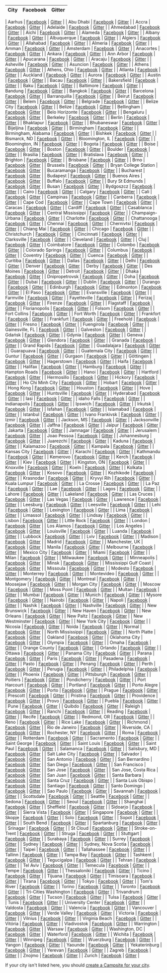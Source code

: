 | City | Facebook | Gitter |
| --- | --- | --- | 

| Aarhus | [Facebook](https://www.facebook.com/groups/FreeCodeCampAarhus) | [Gitter](//gitter.im/freecodecamp/Aarhus) |
| Abu Dhabi | [Facebook](https://www.facebook.com/groups/free.code.camp.abu.dhabi/) | [Gitter](//gitter.im/freecodecamp/AbuDhabi) |
| Accra | [Facebook](//www.facebook.com/groups/free.code.camp.accra/) | [Gitter](//gitter.im/freecodecamp/Accra) |
| Adelaide | [Facebook](//www.facebook.com/groups/free.code.camp.adelaide/) | [Gitter](//gitter.im/freecodecamp/Adelaide) |
| Ahmedabad | [Facebook](//www.facebook.com/groups/free.code.camp.ahmedabad/) | [Gitter](//gitter.im/freecodecamp/Ahmedabad) |
| Aichi | [Facebook](//www.facebook.com/groups/free.code.camp.aichi/) | [Gitter](//gitter.im/freecodecamp/Aichi) |
| Alameda | [Facebook](//www.facebook.com/groups/free.code.camp.berkeley/) | [Gitter](//gitter.im/freecodecamp/EastBay) |
| Albany | [Facebook](//www.facebook.com/groups/free.code.camp.albany.ny/) | [Gitter](//gitter.im/freecodecamp/Albany) |
| Albuquerque | [Facebook](https://www.facebook.com/groups/free.code.camp.albuquerque/) | [Gitter](//gitter.im/freecodecamp/Albuquerque) |
| Algiers | [Facebook](https://www.facebook.com/groups/free.code.camp.Algiers/) | [Gitter](//gitter.im/freecodecamp/Algiers) |
| Allahabad | [Facebook](https://www.facebook.com/groups/free.code.camp.allahabad/) | [Gitter](//gitter.im/freecodecamp/Allahabad) |
| Almeria | [Facebook](https://www.facebook.com/groups/free.code.camp.almeria/) | [Gitter](//gitter.im/freecodecamp/Almeria) |
| Amman | [Facebook](//www.facebook.com/groups/free.code.camp.amman/) | [Gitter](//gitter.im/freecodecamp/Amman) |
| Amsterdam | [Facebook](//www.facebook.com/groups/free.code.camp.amsterdam/) | [Gitter](//gitter.im/freecodecamp/Amsterdam) |
| Anacortes | [Facebook](https://www.facebook.com/groups/free.code.camp.anacortes/) | [Gitter](//gitter.im/freecodecamp/Anacortes) |
| Ankara | [Facebook](//www.facebook.com/groups/free.code.camp.ankara/) | [Gitter](//gitter.im/freecodecamp/Ankara) |
| Ann Arbor | [Facebook](//www.facebook.com/groups/free.code.camp.ann.arbor/) | [Gitter](//gitter.im/freecodecamp/AnnArbor) |
| Apucarana | [Facebook](//www.facebook.com/groups/free.code.camp.your.apucarana.parana/) | [Gitter](//gitter.im/freecodecamp/Apucarana) |
| Aracaju | [Facebook](//www.facebook.com/groups/free.code.camp.aracaju/) | [Gitter](//gitter.im/freecodecamp/Aracaju) |
| Asheville | [Facebook](//www.facebook.com/groups/free.code.camp.asheville/) | [Gitter](//gitter.im/freecodecamp/Asheville) |
| Asuncion | [Facebook](//www.facebook.com/groups/free.code.camp.asuncion/) | [Gitter](//gitter.im/freecodecamp/Asuncion) |
| Athens | [Facebook](https://www.facebook.com/groups/free.code.camp.athens.greece/) | [Gitter](//gitter.im/freecodecamp/Athens) |
| Athens, Ohio | [Facebook](https://www.facebook.com/groups/free.code.camp.athens.ohio/) | [Gitter](//gitter.im/freecodecamp/AthensOH) |
| Atlanta | [Facebook](//www.facebook.com/groups/free.code.camp.atlanta/) | [Gitter](//gitter.im/freecodecamp/Atlanta) |
| Auckland | [Facebook](//www.facebook.com/groups/awesome.code.camp/) | [Gitter](//gitter.im/freecodecamp/Auckland) |
| Aurora | [Facebook](https://www.facebook.com/groups/free.code.camp.aurora/) | [Gitter](//gitter.im/freecodecamp/Aurora) |
| Austin | [Facebook](//www.facebook.com/groups/free.code.camp.austin/) | [Gitter](//gitter.im/freecodecamp/Austin) |
| Bacau | [Facebook](https://www.facebook.com/groups/free.code.camp.bacau/) | [Gitter](//gitter.im/freecodecamp/Bacau) |
| Bakersfield | [Facebook](https://www.facebook.com/groups/free.code.camp.bakersfield.california/) | [Gitter](//gitter.im/freecodecamp/Bakersfield) |
| Baku | [Facebook](https://www.facebook.com/groups/free.code.camp.baku/) | [Gitter](//gitter.im/freecodecamp/Baku) |
| Baltimore | [Facebook](//www.facebook.com/groups/free.code.camp.baltimore/) | [Gitter](//gitter.im/freecodecamp/Baltimore) |
| Bandung | [Facebook](//www.facebook.com/groups/free.code.camp.bandung/) | [Gitter](//gitter.im/freecodecamp/Bandung) |
| Bangkok | [Facebook](//www.facebook.com/groups/free.code.camp.bangkok/) | [Gitter](//gitter.im/freecodecamp/Bangkok) |
| Barcelona | [Facebook](https://www.facebook.com/groups/free.code.camp.barcelona/) | [Gitter](//gitter.im/freecodecamp/Barcelona) |
| Barranquilla | [Facebook](https://www.facebook.com/groups/free.code.camp.barranquilla.co/) | [Gitter](//gitter.im/freecodecamp/Barranquilla) |
| Beirut | [Facebook](https://www.facebook.com/groups/free.code.camp.beirut/) | [Gitter](//gitter.im/freecodecamp/Beirut) |
| Belem | [Facebook](//www.facebook.com/groups/free.code.camp.belem/) | [Gitter](//gitter.im/freecodecamp/Belem) |
| Belgrade | [Facebook](//www.facebook.com/groups/free.code.camp.belgrade/) | [Gitter](//gitter.im/freecodecamp/Belgrade) |
| Belize City | [Facebook](https://www.facebook.com/groups/free.code.camp.belize.city/) | [Gitter](//gitter.im/freecodecamp/BelizeCity) |
| Belize | [Facebook](//www.facebook.com/groups/free.code.camp.belize/) | [Gitter](//gitter.im/freecodecamp/Belize) |
| Bellingham | [Facebook](//www.facebook.com/groups/free.code.camp.bellingham/) | [Gitter](//gitter.im/freecodecamp/Bellingham) |
| Belo Horizonte | [Facebook](//www.facebook.com/groups/free.code.camp.belo.horizonte/) | [Gitter](//gitter.im/freecodecamp/BeloHorizonte) |
| Bengaluru | [Facebook](//www.facebook.com/groups/free.code.camp.bengaluru/) | [Gitter](//gitter.im/freecodecamp/Bengaluru) |
| Berkeley | [Facebook](//www.facebook.com/groups/free.code.camp.berkeley/) | [Gitter](//gitter.im/freecodecamp/EastBay) |
| Berlin | [Facebook](//www.facebook.com/groups/free.code.camp.berlin/) | [Gitter](//gitter.im/freecodecamp/Berlin) |
| Bhaktapur | [Facebook](//www.facebook.com/groups/free.code.camp.bhaktapur/) | [Gitter](//gitter.im/freecodecamp/Bhaktapur) |
| Bhubaneswar | [Facebook](//www.facebook.com/groups/free.code.camp.bhubaneswar/) | [Gitter](//gitter.im/freecodecamp/Bhubaneswar) |
| Bijeljina | [Facebook](//www.facebook.com/groups/free.code.camp.bijeljina/) | [Gitter](//gitter.im/freecodecamp/Bijeljina) |
| Birmingham | [Facebook](//www.facebook.com/groups/free.code.camp.birmingham.uk/) | [Gitter](//gitter.im/freecodecamp/Birmingham) |
| Birmingham, Alabama | [Facebook](//www.facebook.com/groups/free.code.camp.oxford.al/) | [Gitter](//gitter.im/freecodecamp/BirminghamAlabama) |
| Bishkek | [Facebook](//www.facebook.com/groups/free.code.camp.bishkek/) | [Gitter](//gitter.im/freecodecamp/Bishkek) |
| Bismarck, ND | [Facebook](//www.facebook.com/groups/free.code.camp.bismarck.north.dakota/) | [Gitter](//gitter.im/freecodecamp/Bismarck) |
| Bloomington, IL | [Facebook](//www.facebook.com/groups/free.code.camp.bloomington.normal/) | [Gitter](//gitter.im/freecodecamp/BloomingtonNormal) |
| Bloomington, IN | [Facebook](//www.facebook.com/groups/free.code.camp.bloomington.in/) | [Gitter](//gitter.im/freecodecamp/BloomingtonIN) |
| Bogota | [Facebook](//www.facebook.com/groups/free.code.camp.bogota/) | [Gitter](//gitter.im/freecodecamp/Bogota) |
| Boise | [Facebook](//www.facebook.com/groups/free.code.camp.boise) | [Gitter](//gitter.im/freecodecamp/Boise) |
| Boston | [Facebook](//www.facebook.com/groups/free.code.camp.boston/) | [Gitter](//gitter.im/freecodecamp/Boston) |
| Boulder | [Facebook](//www.facebook.com/groups/free.code.camp.boulder/) | [Gitter](//gitter.im/freecodecamp/Boulder) |
| Brasilia | [Facebook](//www.facebook.com/groups/free.code.camp.brasilia/) | [Gitter](//gitter.im/freecodecamp/Brasilia) |
| Bratislava | [Facebook](//www.facebook.com/groups/free.code.camp.bratislava/) | [Gitter](//gitter.im/freecodecamp/Bratislava) |
| Brighton | [Facebook](//www.facebook.com/groups/free.code.camp.brighton/) | [Gitter](//gitter.im/freecodecamp/Brighton) |
| Brisbane | [Facebook](https://www.facebook.com/groups/free.code.camp.brisbane/) | [Gitter](//gitter.im/freecodecamp/Brisbane) |
| Brno | [Facebook](//www.facebook.com/groups/free.code.camp.brno/) | [Gitter](//gitter.im/freecodecamp/Brno) |
| Brussels | [Facebook](//www.facebook.com/groups/free.code.camp.brussels/) | [Gitter](//gitter.im/freecodecamp/Brussels) |
| Bryan College Station | [Facebook](https://www.facebook.com/groups/free.code.camp.bryan.college.station/) | [Gitter](//gitter.im/freecodecamp/BryanCollegeStation) |
| Bucaramanga | [Facebook](//www.facebook.com/groups/free.code.camp.bucaramanga/) | [Gitter](//gitter.im/freecodecamp/Bucaramanga) |
| Bucharest | [Facebook](//www.facebook.com/groups/free.code.camp.bucharest/) | [Gitter](//gitter.im/freecodecamp/Bucharest) |
| Budapest | [Facebook](//www.facebook.com/groups/free.code.camp.budapest/) | [Gitter](//gitter.im/freecodecamp/Budapest) |
| Buenos Aires | [Facebook](//www.facebook.com/groups/free.code.camp.buenos.aires/) | [Gitter](//gitter.im/freecodecamp/BuenosAires) |
| Buffalo | [Facebook](https://www.facebook.com/groups/free.code.camp.buffalo/) | [Gitter](//gitter.im/freecodecamp/Buffalo) |
| Bury St Edmunds | [Facebook](//www.facebook.com/groups/free.code.camp.Bury.St.Edmunds/) | [Gitter](//gitter.im/freecodecamp/BuryStEdmunds) |
| Busan | [Facebook](https://www.facebook.com/groups/free.code.camp.busan/) | [Gitter](//gitter.im/freecodecamp/Busan) |
| Bydgoszcz | [Facebook](//www.facebook.com/groups/free.code.camp.bydgoszcz/) | [Gitter](//gitter.im/freecodecamp/Bydgoszcz) |
| Cairo | [Facebook](//www.facebook.com/groups/free.code.camp.cairo/) | [Gitter](//gitter.im/freecodecamp/Cairo) |
| Calgary | [Facebook](//www.facebook.com/groups/free.code.camp.calgary/) | [Gitter](//gitter.im/freecodecamp/Calgary) |
| Cali | [Facebook](https://www.facebook.com/groups/free.code.camp.cali/) | [Gitter](//gitter.im/freecodecamp/Cali) |
| Campinas | [Facebook](//www.facebook.com/groups/free.code.camp.campinas/) | [Gitter](//gitter.im/freecodecamp/Campinas) |
| Canberra | [Facebook](https://www.facebook.com/groups/free.code.camp.canberra/) | [Gitter](//gitter.im/freecodecamp/Canberra) |
| Cape Cod | [Facebook](//www.facebook.com/groups/free.code.camp.cape.cod/) | [Gitter](//gitter.im/freecodecamp/CapeCod) |
| Cape Town | [Facebook](//www.facebook.com/groups/free.code.camp.cape.town/) | [Gitter](//gitter.im/freecodecamp/CapeTown) |
| Caracas | [Facebook](//www.facebook.com/groups/free.code.camp.caracas/) | [Gitter](//gitter.im/freecodecamp/Caracas) |
| Cardiff | [Facebook](https://www.facebook.com/groups/free.code.camp.cardiff/) | [Gitter](//gitter.im/freecodecamp/Cardiff) |
| Casablanca | [Facebook](https://www.facebook.com/groups/free.code.camp.casablanca/) | [Gitter](//gitter.im/freecodecamp/Casablanca) |
| Central Mississippi | [Facebook](https://www.facebook.com/groups/free.code.camp.central.mississippi/) | [Gitter](//gitter.im/freecodecamp/CentralMississippi) |
| Champaign-Urbana | [Facebook](https://www.facebook.com/groups/free.code.camp.champaign.urbana/) | [Gitter](//gitter.im/freecodecamp/ChampaignUrbana) |
| Charlotte | [Facebook](//www.facebook.com/groups/free.code.camp.charlotte.nc/) | [Gitter](//gitter.im/freecodecamp/Charlotte) |
| Chattanooga | [Facebook](//www.facebook.com/groups/free.code.camp.chattanooga/) | [Gitter](//gitter.im/freecodecamp/Chattanooga) |
| Chennai | [Facebook](//www.facebook.com/groups/free.code.camp.chennai/) | [Gitter](//gitter.im/freecodecamp/Chennai) |
| Chernivtsi | [Facebook](https://www.facebook.com/groups/free.code.camp.chernivtsi.chernivetska.oblast.u/) | [Gitter](//gitter.im/freecodecamp/Chernivtsi) |
| Chiang Mai | [Facebook](//www.facebook.com/groups/free.code.camp.chiang.mai/) | [Gitter](//gitter.im/freecodecamp/ChiangMai) |
| Chicago | [Facebook](//www.facebook.com/groups/free.code.camp.chicago/) | [Gitter](//gitter.im/freecodecamp/Chicago) |
| Christchurch | [Facebook](//www.facebook.com/groups/free.code.camp.christchurch/) | [Gitter](//gitter.im/freecodecamp/Christchurch) |
| Cincinnati | [Facebook](//www.facebook.com/groups/free.code.camp.cincinnati/) | [Gitter](//gitter.im/freecodecamp/Cincinnati) |
| Clarksville | [Facebook](//www.facebook.com/groups/free.code.camp.clarksville.TN/) | [Gitter](//gitter.im/freecodecamp/Clarksville) |
| Cleveland | [Facebook](//www.facebook.com/groups/free.code.camp.cleveland/) | [Gitter](//gitter.im/freecodecamp/Cleveland) |
| Cluj | [Facebook](//www.facebook.com/groups/free.code.camp.cluj) | [Gitter](//gitter.im/freecodecamp/Cluj) |
| Coimbatore | [Facebook](//www.facebook.com/groups/free.code.camp.coimbatore) | [Gitter](//gitter.im/freecodecamp/Coimbatore) |
| Colombo | [Facebook](https://www.facebook.com/groups/free.code.camp.colombo/) | [Gitter](//gitter.im/freecodecamp/Colombo) |
| Colorado Springs | [Facebook](//www.facebook.com/groups/freecodecampcoloradosprings/) | [Gitter](//gitter.im/freecodecamp/ColoradoSprings) |
| Columbus | [Facebook](https://www.facebook.com/groups/free.code.camp.columbus/) | [Gitter](//gitter.im/freecodecamp/Columbus) |
| Coventry | [Facebook](//www.facebook.com/groups/free.code.camp.coventry/) | [Gitter](//gitter.im/freecodecamp/Coventry) |
| Cuenca | [Facebook](//www.facebook.com/groups/free.code.camp.cuenca/) | [Gitter](//gitter.im/freecodecamp/Cuenca) |
| Curitiba | [Facebook](//www.facebook.com/groups/free.code.camp.curitiba/) | [Gitter](//gitter.im/freecodecamp/Curitiba) |
| Dallas | [Facebook](//www.facebook.com/groups/free.code.camp.dallas/) | [Gitter](//gitter.im/freecodecamp/DallasFortWorth) |
| Delhi | [Facebook](//www.facebook.com/groups/free.code.camp.delhi/) | [Gitter](//gitter.im/freecodecamp/Delhi) |
| Denver | [Facebook](//www.facebook.com/groups/free.code.camp.denver/) | [Gitter](//gitter.im/freecodecamp/Denver) |
| Derby | [Facebook](//www.facebook.com/groups/free.code.camp.derby/) | [Gitter](//gitter.im/freecodecamp/Derby) |
| Des Moines | [Facebook](//www.facebook.com/groups/free.code.camp.des.moines/) | [Gitter](//gitter.im/freecodecamp/DesMoines) |
| Detroit | [Facebook](//www.facebook.com/groups/free.code.camp.detroit/) | [Gitter](//gitter.im/freecodecamp/Detroit) |
| Dhaka | [Facebook](//www.facebook.com/groups/free.code.camp.dhaka/) | [Gitter](//gitter.im/freecodecamp/Dhaka) |
| Dnipropetrovsk | [Facebook](//www.facebook.com/groups/free.code.camp.dnipropetrovsk) | [Gitter](//gitter.im/freecodecamp/Dnipropetrovsk) |
| Doha | [Facebook](//www.facebook.com/groups/free.code.camp.doha/) | [Gitter](//gitter.im/freecodecamp/Doha) |
| Dubai | [Facebook](//www.facebook.com/groups/free.code.camp.dubai/) | [Gitter](//gitter.im/freecodecamp/Dubai) |
| Dublin | [Facebook](//www.facebook.com/groups/free.code.camp.dublin/) | [Gitter](//gitter.im/freecodecamp/Dublin) |
| Durango | [Facebook](//www.facebook.com/groups/free.code.camp.durango/) | [Gitter](//gitter.im/freecodecamp/Durango) |
| Edinburgh | [Facebook](https://www.facebook.com/groups/free.code.camp.edinburgh/) | [Gitter](//gitter.im/freecodecamp/Edinburgh) |
| Edmonton | [Facebook](//www.facebook.com/groups/free.code.camp.edmonton/) | [Gitter](//gitter.im/freecodecamp/Edmonton) |
| El Paso | [Facebook](https://www.facebook.com/groups/free.code.camp.el.paso) | [Gitter](//gitter.im/freecodecamp/ElPaso) |
| Evansville | [Facebook](https://www.facebook.com/groups/free.code.camp.evansville.in/) | [Gitter](//gitter.im/freecodecamp/Evansville) |
| Farmville | [Facebook](https://www.facebook.com/groups/free.code.camp.farmville.va/) | [Gitter](//gitter.im/freecodecamp/Farmville) |
| Fayetteville | [Facebook](https://www.facebook.com/groups/free.code.camp.fayetteville.arkansas/) | [Gitter](//gitter.im/freecodecamp/Fayetteville) |
| Ferizaj | [Facebook](https://www.facebook.com/groups/free.code.camp.ferizaj/) | [Gitter](//gitter.im/freecodecamp/Ferizaj) |
| Firenze | [Facebook](//www.facebook.com/groups/free.code.camp.firenze/) | [Gitter](//gitter.im/freecodecamp/Firenze) |
| Flagstaff | [Facebook](//www.facebook.com/groups/free.code.camp.northern.arizona/) | [Gitter](//gitter.im/freecodecamp/NorthernArizona) |
| Florianopolis | [Facebook](//www.facebook.com/groups/free.code.camp.florianopolis/) | [Gitter](//gitter.im/freecodecamp/Florianopolis) |
| Folsom | [Facebook](https://www.facebook.com/groups/free.code.camp.folsom) | [Gitter](//gitter.im/freecodecamp/Folsom) |
| Fort Collins | [Facebook](https://www.facebook.com/groups/free.code.camp.fort.collins/) | [Gitter](//gitter.im/freecodecamp/FortCollins) |
| Fort Worth | [Facebook](//www.facebook.com/groups/free.code.camp.dallas/) | [Gitter](//gitter.im/freecodecamp/DallasFortWorth) |
| Frankfort | [Facebook](//www.facebook.com/groups/free.code.camp.frankfort.kentucky/) | [Gitter](//gitter.im/freecodecamp/Frankfort) |
| Frankfurt | [Facebook](//www.facebook.com/groups/free.code.camp.frankfurt.main/) | [Gitter](//gitter.im/freecodecamp/Frankfurt) |
| Freehold | [Facebook](//www.facebook.com/groups/free.code.camp.freehold/) | [Gitter](//gitter.im/freecodecamp/Freehold) |
| Fresno | [Facebook](//www.facebook.com/groups/free.code.camp.fresno/) | [Gitter](//gitter.im/freecodecamp/Fresno) |
| Fuengirola | [Facebook](//www.facebook.com/groups/free.code.camp.fuengirola/) | [Gitter](//gitter.im/freecodecamp/Fuengirola) |
| Gainesville, FL | [Facebook](//www.facebook.com/groups/free.code.camp.gainesville.fla/) | [Gitter](//gitter.im/freecodecamp/GainesvilleFL) |
| Galveston | [Facebook](//www.facebook.com/groups/free.code.camp.galveston/) | [Gitter](//gitter.im/freecodecamp/Galveston) |
| Gdańsk | [Facebook](//www.facebook.com/groups/free.code.camp.trojmiasto/) | [Gitter](//gitter.im/freecodecamp/Trojmiasto) |
| Gdynia | [Facebook](//www.facebook.com/groups/free.code.camp.trojmiasto) | [Gitter](//gitter.im/freecodecamp/Trojmiasto) |
| Geneva | [Facebook](//www.facebook.com/groups/free.code.camp.geneva/) | [Gitter](//gitter.im/freecodecamp/Geneva) |
| Glendora | [Facebook](//www.facebook.com/groups/free.code.camp.Glendora.California/) | [Gitter](//gitter.im/freecodecamp/Glendora) |
| Granada | [Facebook](//www.facebook.com/groups/free.code.camp.granada/) | [Gitter](//gitter.im/freecodecamp/Granada) |
| Grand Rapids | [Facebook](//www.facebook.com/groups/free.code.camp.grand.rapids/) | [Gitter](//gitter.im/freecodecamp/GrandRapids) |
| Guadalajara | [Facebook](//www.facebook.com/groups/fcc.guadalajara) | [Gitter](//gitter.im/freecodecamp/Guadalajara) |
| Guarapuava | [Facebook](//www.facebook.com/groups/free.code.camp.guarapuava/) | [Gitter](//gitter.im/freecodecamp/Guarapuava) |
| Guatemala City | [Facebook](https://www.facebook.com/groups/free.code.camp.guatemala/) | [Gitter](//gitter.im/freecodecamp/GuatemalaCity) |
| Guntur | [Facebook](//www.facebook.com/groups/free.code.camp.guntur/) | [Gitter](//gitter.im/freecodecamp/Guntur) |
| Gurgaon | [Facebook](https://www.facebook.com/groups/free.code.camp.gurgaon/) | [Gitter](//gitter.im/freecodecamp/Gurgaon) |
| Göttingen | [Facebook](https://www.facebook.com/groups/free.code.camp.goettingen/) | [Gitter](//gitter.im/freecodecamp/Goettingen) |
| Hagerstown | [Facebook](//www.facebook.com/groups/free.code.camp.hagerstown/) | [Gitter](//gitter.im/freecodecamp/Hagerstown) |
| Haifa | [Facebook]( //www.facebook.com/groups/free.code.camp.Haifa/) | [Gitter](//gitter.im/freecodecamp/Christchurch) |
| Halifax | [Facebook](https://www.facebook.com/groups/free.code.camp.halifax/) | [Gitter](//gitter.im/freecodecamp/Halifax) |
| Hamburg | [Facebook](//www.facebook.com/groups/free.code.camp.hamburg/) | [Gitter](//gitter.im/freecodecamp/Hamburg) |
| Hampton Roads | [Facebook](//www.facebook.com/groups/free.code.camp.hamptonroads/) | [Gitter](//gitter.im/freecodecamp/HamptonRoads) |
| Hanoi | [Facebook](//www.facebook.com/groups/free.code.camp.hanoi/) | [Gitter](//gitter.im/freecodecamp/Hanoi) |
| Hartford | [Facebook](//www.facebook.com/groups/free.code.camp.hartford.connecticut/) | [Gitter](//gitter.im/freecodecamp/Hartford) |
| Hermosillo | [Facebook](//www.facebook.com/groups/free.code.camp.Hermosillo/) | [Gitter](//gitter.im/freecodecamp/Hermosillo) |
| Hickory | [Facebook](//www.facebook.com/groups/free.code.camp.hickory.nc) | [Gitter](//gitter.im/freecodecamp/Hickory) |
| Ho Chi Minh City | [Facebook](//www.facebook.com/groups/free.code.camp.hochiminhcity/) | [Gitter](//gitter.im/freecodecamp/HoChiMinhCity) |
| Hobart | [Facebook](https://www.facebook.com/groups/free.code.camp.hobart/) | [Gitter](//gitter.im/freecodecamp/Hobart) |
| Hong Kong | [Facebook](//www.facebook.com/groups/free.code.camp.hk/) | [Gitter](//gitter.im/freecodecamp/HongKong) |
| Houston | [Facebook](//www.facebook.com/groups/free.code.camp.houston/) | [Gitter](//gitter.im/freecodecamp/Houston) |
| Hove | [Facebook](//www.facebook.com/groups/free.code.camp.hove) | [Gitter](//gitter.im/freecodecamp/Hove) |
| Huntsville | [Facebook](https://www.facebook.com/groups/free.code.camp.huntsville/) | [Gitter](//gitter.im/freecodecamp/Huntsville) |
| Hyderabad | [Facebook](//www.facebook.com/groups/free.code.camp.hyderabad/) | [Gitter](//gitter.im/freecodecamp/Hyderabad) |
| Iasi | [Facebook](//www.facebook.com/groups/free.code.camp.iasi.romania/) | [Gitter](//gitter.im/freecodecamp/Iasi) |
| idaho Falls | [Facebook](https://www.facebook.com/groups/free.code.camp.idaho.falls.idaho/) | [Gitter](//gitter.im/freecodecamp/IdahoFalls) |
| Indianapolis | [Facebook](//www.facebook.com/groups/free.code.camp.indianapolis.in/) | [Gitter](//gitter.im/freecodecamp/Indianapolis) |
| Ipswich | [Facebook](https://www.facebook.com/groups/free.code.camp.ipswich.qld/) | [Gitter](//gitter.im/freecodecamp/Ipswich) |
| Irkutsk | [Facebook](//www.facebook.com/groups/free.code.camp.irkutsk/) | [Gitter](//gitter.im/freecodecamp/Irkutsk) |
| Isfahan | [Facebook](https://www.facebook.com/groups/free.code.camp.isfahan/) | [Gitter](//gitter.im/freecodecamp/Isfahan) |
| Islamabad | [Facebook](//www.facebook.com/groups/free.code.camp.islamabad/) | [Gitter](//gitter.im/freecodecamp/Islamabad) |
| Istanbul | [Facebook](//www.facebook.com/groups/free.code.camp.istanbul/) | [Gitter](//gitter.im/freecodecamp/Istanbul) |
| Ivano Frankivsk | [Facebook](//www.facebook.com/groups/free.code.camp.ivano.frankivsk/) | [Gitter](//gitter.im/freecodecamp/IvanoFrankivsk) |
| Izmir | [Facebook](https://www.facebook.com/groups/free.code.camp.izmir) | [Gitter](//gitter.im/freecodecamp/Izmir) |
| Jackson, MS | [Facebook](https://www.facebook.com/groups/free.code.camp.jackson.ms) | [Gitter](//gitter.im/freecodecamp/JacksonMS) |
| Jacksonville | [Facebook](//www.facebook.com/groups/free.code.camp.jacksonville/) | [Gitter](//gitter.im/freecodecamp/Jacksonville) |
| Jaffna | [Facebook](https://www.facebook.com/groups/free.code.camp.jaffna/) | [Gitter](//gitter.im/freecodecamp/Jaffna) |
| Jaipur | [Facebook](//www.facebook.com/groups/free.code.camp.jaipur/) | [Gitter](//gitter.im/freecodecamp/Jaipur) |
| Jakarta | [Facebook](//www.facebook.com/groups/free.code.camp.jakarta/) | [Gitter](//gitter.im/freecodecamp/Jakarta) |
| Jamnagar | [Facebook](https://www.facebook.com/groups/free.code.camp.jamnagar.guj.in/) | [Gitter](//gitter.im/freecodecamp/) |
| Jerusalem | [Facebook](https://www.facebook.com/groups/free.code.camp.jerusalem/) | [Gitter](//gitter.im/freecodecamp/Jerusalem) |
| Joao Pessoa | [Facebook](//www.facebook.com/groups/free.code.camp.joao.pessoa/) | [Gitter](//gitter.im/freecodecamp/JoaoPessoa) |
| Johannesburg | [Facebook](//www.facebook.com/groups/free.code.camp.johannesburg/) | [Gitter](//gitter.im/freecodecamp/Johannesburg) |
| Juarezchi | [Facebook](https://www.facebook.com/groups/free.code.camp.juarezchi/) | [Gitter](//gitter.im/freecodecamp/Juarezchi) |
| Kaduna | [Facebook](//www.facebook.com/groups/free.code.camp.kaduna/) | [Gitter](//gitter.im/freecodecamp/Kaduna) |
| Kalamazoo | [Facebook](//www.facebook.com/groups/free.code.camp.kalamazoo/) | [Gitter](//gitter.im/freecodecamp/Kalamazoo) |
| Kampala | [Facebook](//www.facebook.com/groups/free.code.camp.kampala/) | [Gitter](//gitter.im/freecodecamp/Kampala) |
| Kansas City | [Facebook](//www.facebook.com/groups/free.code.camp.kansascity/) | [Gitter](//gitter.im/freecodecamp/KansasCity) |
| Karachi | [Facebook](//www.facebook.com/groups/free.code.camp.karachi/) | [Gitter](//gitter.im/freecodecamp/Karachi) |
| Kathmandu | [Facebook](//www.facebook.com/groups/free.code.camp.kathmandu/) | [Gitter](//gitter.im/freecodecamp/Kathmandu) |
| Kemerovo | [Facebook](//www.facebook.com/groups/free.code.camp.kemerovo/) | [Gitter](//gitter.im/freecodecamp/Kemerovo) |
| Kerch | [Facebook](//www.facebook.com/groups/free.code.camp.kerch/) | [Gitter](//gitter.im/freecodecamp/Kerch) |
| Kiev | [Facebook](//www.facebook.com/groups/free.code.camp.kiev/) | [Gitter](//gitter.im/freecodecamp/Kiev) |
| Kingston, ON | [Facebook](//www.facebook.com/groups/free.code.camp.kingston.ontario/) | [Gitter](//gitter.im/freecodecamp/KingstonON) |
| Knoxville | [Facebook](//www.facebook.com/groups/free.code.camp.knoxville.tn/) | [Gitter](//gitter.im/freecodecamp/Knoxville) |
| Koeln | [Facebook](//www.facebook.com/groups/free.code.camp.koeln/) | [Gitter](//gitter.im/freecodecamp/Koeln) |
| Kolkata | [Facebook](//www.facebook.com/groups/free.code.camp.kolkata/) | [Gitter](//gitter.im/freecodecamp/Kolkata) |
| Kosovo | [Facebook](https://www.facebook.com/groups/free.code.camp.kosovo/) | [Gitter](//gitter.im/freecodecamp/Kosovo) |
| Kozhikode | [Facebook](https://www.facebook.com/groups/free.code.camp.kozhikode/) | [Gitter](//gitter.im/freecodecamp/Kozhikode) |
| Krasnodar | [Facebook](//www.facebook.com/groups/free.code.camp.krasnodar/) | [Gitter](//gitter.im/freecodecamp/Krasnodar) |
| Kryvyi Rih | [Facebook](//www.facebook.com/groups/free.code.camp.kryvyi.rih/) | [Gitter](//gitter.im/freecodecamp/KryvyiRih) |
| Kuala Lumpur | [Facebook](//www.facebook.com/groups/free.code.camp.malaysia.kl/) | [Gitter](//gitter.im/freecodecamp/KualaLumpur) |
| La Crosse | [Facebook](//www.facebook.com/groups/free.code.camp.la.crosse) | [Gitter](//gitter.im/freecodecamp/LaCrosse) |
| La Paz | [Facebook](//www.facebook.com/groups/free.code.camp.La.Paz/) | [Gitter](//gitter.im/freecodecamp/LaPaz) |
| Lae | [Facebook](https://www.facebook.com/groups/free.code.camp.papua.new.guinea.lae/) | [Gitter](//gitter.im/freecodecamp/Lae) |
| Lagos | [Facebook](//www.facebook.com/groups/free.code.camp.lagos/) | [Gitter](//gitter.im/freecodecamp/Lagos) |
| Lahore | [Facebook](//www.facebook.com/groups/free.code.camp.lahore/) | [Gitter](//gitter.im/freecodecamp/Lahore) |
| Lakeland | [Facebook](https://www.facebook.com/groups/Free.Code.Camp.Lakeland.Florida/) | [Gitter](//gitter.im/freecodecamp/Lakeland) |
| Las Cruces | [Facebook](//www.facebook.com/groups/free.code.camp.lc.nm/) | [Gitter](//gitter.im/freecodecamp/LasCruces) |
| Las Vegas | [Facebook](https://www.facebook.com/groups/free.code.camp.las.vegas.nv/) | [Gitter](//gitter.im/freecodecamp/LasVegas) |
| Lawrence | [Facebook](https://www.facebook.com/groups/free.code.camp.lawrence) | [Gitter](//gitter.im/freecodecamp/Lawrence) |
| Leesburg | [Facebook](//www.facebook.com/groups/free.code.camp.leesburg/) | [Gitter](//gitter.im/freecodecamp/Leesburg) |
| Leesville | [Facebook](//www.facebook.com/groups/free.code.camp.leesville.la/) | [Gitter](//gitter.im/freecodecamp/Leesville) |
| Lehi | [Facebook](//www.facebook.com/groups/free.code.camp.lehi/) | [Gitter](//gitter.im/freecodecamp/Lehi) |
| Lexington | [Facebook](//www.facebook.com/groups/free.code.camp.lexington/) | [Gitter](//gitter.im/freecodecamp/Lexington) |
| Lima | [Facebook](//www.facebook.com/groups/Free.Code.Camp.Lima/) | [Gitter](//gitter.im/freecodecamp/Lima) |
| Limassol | [Facebook](//www.facebook.com/groups/free.code.camp.limassol/) | [Gitter](//gitter.im/freecodecamp/Limassol) |
| Lindsay | [Facebook](//www.facebook.com/groups/free.code.camp.lindsay/) | [Gitter](//gitter.im/freecodecamp/Lindsay) |
| Lisbon | [Facebook](//www.facebook.com/groups/free.code.camp.lisbon/) | [Gitter](//gitter.im/freecodecamp/Lisbon) |
| Little Rock | [Facebook](https://www.facebook.com/groups/free.code.camp.little.rock/) | [Gitter](//gitter.im/freecodecamp/LittleRock) |
| London | [Facebook](//www.facebook.com/groups/free.code.camp.london/) | [Gitter](//gitter.im/freecodecamp/London) |
| Los Alamos | [Facebook](//www.facebook.com/groups/free.code.camp.los.alamos.nm/) | [Gitter](//gitter.im/freecodecamp/LosAlamos) |
| Los Angeles | [Facebook](//www.facebook.com/groups/free.code.camp.los.angeles/) | [Gitter](//gitter.im/freecodecamp/FCCLosAngeles) |
| Louisville | [Facebook](https://www.facebook.com/groups/free.code.camp.Louisville) | [Gitter](//gitter.im/freecodecamp/Louisville) |
| Luanda | [Facebook](https://www.facebook.com/groups/free.code.camp.luanda/) | [Gitter](//gitter.im/freecodecamp/Luanda) |
| Lubbock | [Facebook](//www.facebook.com/groups/free.code.camp.lubbock/) | [Gitter](//gitter.im/freecodecamp/Lubbock) |
| Lviv | [Facebook](//www.facebook.com/groups/free.code.camp.lviv/) | [Gitter](//gitter.im/freecodecamp/Lviv) |
| Madison | [Facebook](//www.facebook.com/groups/free.code.camp.madison.wisconsin/) | [Gitter](//gitter.im/freecodecamp/Madison) |
| Madrid | [Facebook](//www.facebook.com/groups/free.code.camp.madrid/) | [Gitter](//gitter.im/freecodecamp/Madrid) |
| Manchester, UK | [Facebook](//www.facebook.com/groups/free.code.camp.manchester/) | [Gitter](//gitter.im/freecodecamp/Manchester) |
| Manila | [Facebook](//www.facebook.com/groups/free.code.camp.manila/) | [Gitter](//gitter.im/freecodecamp/Manila) |
| Melbourne | [Facebook](//www.facebook.com/groups/free.code.camp.Melbourne/) | [Gitter](//gitter.im/freecodecamp/Melbourne) |
| Mexico City | [Facebook](//www.facebook.com/groups/free.code.camp.mexico.df/) | [Gitter](//gitter.im/freecodecamp/MexicoCity) |
| Miami | [Facebook](//www.facebook.com/groups/free.code.camp.miami/) | [Gitter](//gitter.im/freecodecamp/Miami) |
| Milan | [Facebook](https://www.facebook.com/groups/free.code.camp.milan/) | [Gitter](//gitter.im/freecodecamp/Milan) |
| Milwaukee | [Facebook](//www.facebook.com/groups/free.code.camp.milwaukee/) | [Gitter](//gitter.im/freecodecamp/Milwaukee) |
| Minneapolis | [Facebook](//www.facebook.com/groups/free.code.camp.minneapolis/) | [Gitter](//gitter.im/freecodecamp/Minneapolis) |
| Minsk | [Facebook](//www.facebook.com/groups/free.code.camp.Minsk/) | [Gitter](//gitter.im/freecodecamp/Minsk) |
| Mississippi Gulf Coast | [Facebook](//www.facebook.com/groups/free.code.camp.msgulfcoast/) | [Gitter](//gitter.im/freecodecamp/MississippiGulfCoast) |
| Missoula | [Facebook](//www.facebook.com/groups/free.code.camp.missoula/) | [Gitter](//gitter.im/freecodecamp/Missoula) |
| Modesto | [Facebook](https://www.facebook.com/groups/free.code.camp.modesto/) | [Gitter](//gitter.im/freecodecamp/Modesto) |
| Monterrey | [Facebook](//www.facebook.com/groups/free.code.camp.monterrey/) | [Gitter](//gitter.im/freecodecamp/Monterrey) |
| Montevideo | [Facebook](https://www.facebook.com/groups/free.code.camp.montevideo/) | [Gitter](//gitter.im/freecodecamp/Montevideo) |
| Montgomery | [Facebook](//www.facebook.com/groups/free.code.camp.montgomery.alabama/) | [Gitter](//gitter.im/freecodecamp/Montgomery) |
| Montreal | [Facebook](//www.facebook.com/groups/free.code.camp.montreal/) | [Gitter](//gitter.im/freecodecamp/Montreal) |
| Moosejaw | [Facebook](//www.facebook.com/groups/free.code.camp.moosejaw) | [Gitter](//gitter.im/freecodecamp/Moosejaw) |
| Morgan City | [Facebook](//www.facebook.com/groups/free.code.camp.morgan.ciry.la/) | [Gitter](//gitter.im/freecodecamp/MorganCity) |
| Moscow | [Facebook](//www.facebook.com/groups/free.code.camp.moscow/) | [Gitter](//gitter.im/freecodecamp/Moscow) |
| Moss Point | [Facebook](https://www.facebook.com/groups/free.code.camp.moss.point.mississippi/) | [Gitter](//gitter.im/freecodecamp/MossPoint) |
| Multan | [Facebook](//www.facebook.com/groups/free.code.camp.multan) | [Gitter](//gitter.im/freecodecamp/Multan) |
| Mumbai | [Facebook](https://www.facebook.com/groups/frre.code.camp.mumbai/) | [Gitter](//gitter.im/freecodecamp/Mumbai) |
| Munich | [Facebook](//www.facebook.com/groups/free.code.camp.munich/) | [Gitter](//gitter.im/freecodecamp/Munich) |
| Mysore | [Facebook](//www.facebook.com/groups/free.code.camp.mysore/) | [Gitter](//gitter.im/freecodecamp/Mysore) |
| Nairobi | [Facebook](//www.facebook.com/groups/free.code.camp.nairobi/) | [Gitter](//gitter.im/freecodecamp/Nairobi) |
| Napoli | [Facebook](https://www.facebook.com/groups/free.code.camp.napoli) | [Gitter](//gitter.im/freecodecamp/Napoli) |
| Nashik | [Facebook](//www.facebook.com/groups/free.code.camp.your.nashik/) | [Gitter](//gitter.im/freecodecamp/Nashik) |
| Nashville | [Facebook](//www.facebook.com/groups/free.code.camp.nashville/) | [Gitter](//gitter.im/freecodecamp/Nashville) |
| New Brunswick | [Facebook](https://www.facebook.com/groups/free.code.camp.new.brunswick.new.jersey/) | [Gitter](//gitter.im/freecodecamp/NewBrunswick) |
| New Haven | [Facebook](//www.facebook.com/groups/free.code.camp.new.haven/) | [Gitter](//gitter.im/freecodecamp/NewHaven) |
| New Orleans | [Facebook](//www.facebook.com/groups/free.code.camp.neworleans/) | [Gitter](//gitter.im/freecodecamp/NewOrleans) |
| New Paltz | [Facebook](//www.facebook.com/groups/free.code.camp.new.paltz/) | [Gitter](//gitter.im/freecodecamp/NewPaltz) |
| New Westminster | [Facebook](//www.facebook.com/groups/free.code.camp.new.westminster/) | [Gitter](//gitter.im/freecodecamp/NewWestminster) |
| New York City | [Facebook](//www.facebook.com/groups/free.code.camp.new.york.city/) | [Gitter](//gitter.im/freecodecamp/NewYorkCity) |
| Nicosia | [Facebook](//www.facebook.com/groups/free.code.camp.nicosia/) | [Gitter](//gitter.im/freecodecamp/Nicosia) |
| Noida | [Facebook](//www.facebook.com/groups/free.code.camp.noida/) | [Gitter](//gitter.im/freecodecamp/Noida) |
| Normal | [Facebook](//www.facebook.com/groups/free.code.camp.bloomington.normal/) | [Gitter](//gitter.im/freecodecamp/BloomingtonNormal) |
| North Mississippi | [Facebook](https://www.facebook.com/groups/free.code.camp.north.mississippi/) | [Gitter](//gitter.im/freecodecamp/NorthMississippi) |
| North Platte | [Facebook](//www.facebook.com/groups/free.code.camp.north.platte/) | [Gitter](//gitter.im/freecodecamp/NorthPlatte) |
| Oakland | [Facebook](//www.facebook.com/groups/free.code.camp.berkeley/) | [Gitter](//gitter.im/freecodecamp/EastBay) |
| Oklahoma City | [Facebook](//www.facebook.com/groups/free.code.camp.oklahoma.city/) | [Gitter](//gitter.im/freecodecamp/OklahomaCity) |
| Olympia | [Facebook](//www.facebook.com/groups/free.code.camp.olympia/) | [Gitter](//gitter.im/FreeCodeCamp/Olympia) |
| Omaha | [Facebook](//www.facebook.com/groups/free.code.camp.omaha/) | [Gitter](//gitter.im/freecodecamp/Omaha) |
| Orange County | [Facebook](//www.facebook.com/groups/free.code.camp.orange.county/) | [Gitter](//gitter.im/freecodecamp/OrangeCounty) |
| Orlando | [Facebook](//www.facebook.com/groups/free.code.camp.orlando/) | [Gitter](//gitter.im/freecodecamp/Orlando) |
| Ottawa | [Facebook](https://www.facebook.com/groups/free.code.camp.ottawa/) | [Gitter](//gitter.im/freecodecamp/Ottawa) |
| Panama City | [Facebook](https://www.facebook.com/groups/free.code.camp.panama.city) | [Gitter](//gitter.im/freecodecamp/PanamaCity) |
| Parana | [Facebook](//www.facebook.com/groups/free.code.camp.your.apucarana.parana/) | [Gitter](//gitter.im/freecodecamp/Parana) |
| Paris | [Facebook](//www.facebook.com/groups/free.code.camp.paris/) | [Gitter](//gitter.im/freecodecamp/Paris) |
| Pasadena | [Facebook](//www.facebook.com/groups/free.code.camp.pasadena.ca/) | [Gitter](//gitter.im/freecodecamp/Pasadena) |
| Pasto | [Facebook](//www.facebook.com/groups/free.code.camp.pasto/) | [Gitter](//gitter.im/freecodecamp/Pasto) |
| Penang | [Facebook](//www.facebook.com/groups/free.code.camp.penang/) | [Gitter](//gitter.im/freecodecamp/Penang) |
| Perth | [Facebook](//www.facebook.com/groups/free.code.camp.perth/) | [Gitter](//gitter.im/freecodecamp/Perth) |
| Perugia | [Facebook](//www.facebook.com/groups/free.code.camp.perugia.it/) | [Gitter](//gitter.im/freecodecamp/Perugia) |
| Philadelphia | [Facebook](//www.facebook.com/groups/free.code.camp.philadelphia/) | [Gitter](//gitter.im/freecodecamp/Philadelphia) |
| Phoenix | [Facebook](//www.facebook.com/groups/free.code.camp.tempe.phoenix.scottsdale/) | [Gitter](//gitter.im/freecodecamp/Phoenix) |
| Pittsburgh | [Facebook](//www.facebook.com/groups/free.code.camp.pittsburgh.pa/) | [Gitter](//gitter.im/freecodecamp/Pittsburgh) |
| Poitiers | [Facebook](//www.facebook.com/groups/free.code.camp.poitiers/) | [Gitter](//gitter.im/freecodecamp/Poitiers) |
| Pondicherry | [Facebook](https://www.facebook.com/groups/free.code.camp.pondicherry/) | [Gitter](//gitter.im/freecodecamp/Pondicherry) |
| Port Harcourt | [Facebook](//www.facebook.com/groups/free.code.camp.port.harcourt/) | [Gitter](//gitter.im/freecodecamp/Harcourt) |
| Portland | [Facebook](//www.facebook.com/groups/free.code.camp.portland/) | [Gitter](//gitter.im/freecodecamp/Portland) |
| Porto Alegre | [Facebook](https://www.facebook.com/groups/free.code.camp.porto.alegre.rs/) | [Gitter](//gitter.im/freecodecamp/PortoAlegre) |
| Porto | [Facebook](//www.facebook.com/groups/free.code.camp.porto/) | [Gitter](//gitter.im/freecodecamp/Porto) |
| Prague | [Facebook](https://www.facebook.com/groups/free.code.camp.prague/) | [Gitter](//gitter.im/freecodecamp/Prague) |
| Prescott | [Facebook](//www.facebook.com/groups/free.code.camp.northern.arizona/) | [Gitter](//gitter.im/freecodecamp/NorthernArizona) |
| Pristina | [Facebook](//www.facebook.com/groups/free.code.camp.pristina/) | [Gitter](//gitter.im/freecodecamp/Pristina) |
| Providence | [Facebook](//www.facebook.com/groups/free.code.camp.providence/) | [Gitter](//gitter.im/freecodecamp/Providence) |
| Provo | [Facebook](//www.facebook.com/groups/free.code.camp.provo/) | [Gitter](//gitter.im/freecodecamp/Provo) |
| Puebla | [Facebook](https://www.facebook.com/groups/free.code.camp.pueblaMX/) | [Gitter](//gitter.im/freecodecamp/Puebla) |
| Pune | [Facebook](//www.facebook.com/groups/free.code.camp.pune/) | [Gitter](//gitter.im/freecodecamp/Pune) |
| Quibdo | [Facebook](//www.facebook.com/groups/free.code.camp.quibdo/) | [Gitter](//gitter.im/freecodecamp/Quibdo) |
| Raleigh | [Facebook](//www.facebook.com/groups/free.code.camp.raleigh/) | [Gitter](//gitter.im/freecodecamp/Raleigh) |
| Ranchi | [Facebook](//www.facebook.com/groups/free.code.camp.ranchi/) | [Gitter](//gitter.im/freecodecamp/Ranchi) |
| Reading | [Facebook](https://www.facebook.com/groups/free.code.camp.reading/) | [Gitter](//gitter.im/freecodecamp/Reading) |
| Recife | [Facebook](//www.facebook.com/groups/free.code.camp.recife) | [Gitter](//gitter.im/freecodecamp/Recife) |
| Redmond, OR | [Facebook](//www.facebook.com/groups/free.code.camp.remond.oregon/) | [Gitter](//gitter.im/freecodecamp/RedmondOR) |
| Reno | [Facebook](https://www.facebook.com/groups/free.code.camp.reno/) | [Gitter](//gitter.im/freecodecamp/Reno) |
| Rice Lake | [Facebook](//www.facebook.com/groups/free.code.camp.rice.lake.wi/) | [Gitter](//gitter.im/freecodecamp/RiceLake) |
| Richmond | [Facebook](//www.facebook.com/groups/free.code.camp.richmond/) | [Gitter](//gitter.im/freecodecamp/Richmond) |
| Rio de Janeiro | [Facebook](//www.facebook.com/groups/free.code.camp.rio.de.janeiro/) | [Gitter](//gitter.im/freecodecamp/RiodeJaneiro) |
| Riverside, CA | [Facebook](https://www.facebook.com/groups/free.code.camp.riverside.ca/) | [Gitter](//gitter.im/freecodecamp/RiversideCA) |
| Rochester, NY | [Facebook](//www.facebook.com/groups/free.code.camp.Rochester.New.York/) | [Gitter](//gitter.im/freecodecamp/RochesterNY) |
| Roma | [Facebook](//www.facebook.com/groups/free.code.camp.roma/) | [Gitter](//gitter.im/freecodecamp/Roma) |
| Rotterdam | [Facebook](//www.facebook.com/groups/free.code.camp.rotterdam/) | [Gitter](//gitter.im/freecodecamp/Rotterdam) |
| Sacramento | [Facebook](//www.facebook.com/groups/free.code.camp.sacramento/) | [Gitter](//gitter.im/freecodecamp/Sacramento) |
| Saint George | [Facebook](//www.facebook.com/groups/free.code.camp.saint.george/) | [Gitter](//gitter.im/freecodecamp/SaintGeorge) |
| Saint Louis | [Facebook](//www.facebook.com/groups/free.code.camp.saint.louis/) | [Gitter](//gitter.im/freecodecamp/SaintLouis) |
| Saint Paul | [Facebook](//www.facebook.com/groups/free.code.camp.saint.paul.mn/) | [Gitter](//gitter.im/freecodecamp/SaintPaul) |
| Salamanca | [Facebook](//www.facebook.com/groups/free.code.camp.salamanca/) | [Gitter](//gitter.im/freecodecamp/Salamanca) |
| Salisbury, MD | [Facebook](https://www.facebook.com/groups/free.code.camp.salisbury.maryland/) | [Gitter](//gitter.im/freecodecamp/SalisburyMD) |
| Salt Lake City | [Facebook](//www.facebook.com/groups/free.code.camp.salt.lake.city/) | [Gitter](//gitter.im/freecodecamp/SaltLakeCity) |
| Salvador | [Facebook](//www.facebook.com/groups/free.code.camp.salvador/) | [Gitter](//gitter.im/freecodecamp/Salvador) |
| San Antonio | [Facebook](https://www.facebook.com/groups/free.code.camp.san.antonio) | [Gitter](//gitter.im/freecodecamp/SanAntonio) |
| San Bernardino | [Facebook](//www.facebook.com/groups/free.code.camp.san.bernardino/) | [Gitter](//gitter.im/freecodecamp/SanBernardino) |
| San Diego | [Facebook](//www.facebook.com/groups/free.code.camp.san.diego/) | [Gitter](//gitter.im/freecodecamp/SanDiego) |
| San Francisco | [Facebook](//www.facebook.com/groups/free.code.camp.san.francisco) | [Gitter](//gitter.im/freecodecamp/SanFrancisco) |
| San Jose | [Facebook](//www.facebook.com/groups/free.code.camp.san.jose) | [Gitter](//gitter.im/freecodecamp/SanJose) |
| San Jose, Costa Rica | [Facebook](https://www.facebook.com/groups/free.code.camp.san.jose.costa.rica/) | [Gitter](//gitter.im/freecodecamp/SanJoseCostaRica) |
| San Juan | [Facebook](//www.facebook.com/groups/free.code.camp.sanjuan.pr/) | [Gitter](//gitter.im/freecodecamp/SanJuan) |
| Santa Barbara | [Facebook](//www.facebook.com/groups/free.code.camp.santa.barbara/) | [Gitter](//gitter.im/freecodecamp/SantaBarbara) |
| Santa Cruz | [Facebook](//www.facebook.com/groups/free.code.camp.SC/) | [Gitter](//gitter.im/freecodecamp/SantaCruz) |
| Santa Luis Obispo | [Facebook](//www.facebook.com/groups/free.code.camp.SLO/) | [Gitter](//gitter.im/freecodecamp/SanLuisObispo) |
| Santiago | [Facebook](https://www.facebook.com/groups/free.code.camp.santiago/) | [Gitter](//gitter.im/freecodecamp/Santiago) |
| Santo Domingo | [Facebook](//www.facebook.com/groups/free.code.camp.dr/) | [Gitter](//gitter.im/freecodecamp/SantoDomingo) |
| Sao Paulo | [Facebook](//www.facebook.com/groups/free.code.camp.sao.paulo/) | [Gitter](//gitter.im/freecodecamp/SaoPaulo) |
| Savannah | [Facebook](//www.facebook.com/groups/free.code.camp.savannah/) | [Gitter](//gitter.im/freecodecamp/Savannah) |
| Scottsdale | [Facebook](//www.facebook.com/groups/free.code.camp.tempe.phoenix.scottsdale/) | [Gitter](//gitter.im/freecodecamp/Phoenix) |
| Seattle | [Facebook](//www.facebook.com/groups/free.code.camp.seattle/) | [Gitter](//gitter.im/freecodecamp/Seattle) |
| Sedona | [Facebook](//www.facebook.com/groups/free.code.camp.northern.arizona/) | [Gitter](//gitter.im/freecodecamp/NorthernArizona) |
| Seoul | [Facebook](//www.facebook.com/groups/free.code.camp.seoul/) | [Gitter](//gitter.im/freecodecamp/Seoul) |
| Shanghai | [Facebook](https://www.facebook.com/groups/free.code.camp.Shanghai/) | [Gitter](//gitter.im/freecodecamp/Shanghai) |
| Sheffield | [Facebook](//www.facebook.com/groups/free.code.camp.sheffield/) | [Gitter](//gitter.im/freecodecamp/Sheffield) |
| Sidoarjo | [Facebook](//www.facebook.com/groups/free.code.camp.sidoarjo/) | [Gitter](//gitter.im/freecodecamp/Sidoarjo) |
| Sierra Vista | [Facebook](//www.facebook.com/groups/free.code.camp.sierra.vista/) | [Gitter](//gitter.im/freecodecamp/SierraVista) |
| Singapore | [Facebook](//www.facebook.com/groups/free.code.camp.singapore/) | [Gitter](//gitter.im/freecodecamp/Singapore) |
| Skopje | [Facebook](//www.facebook.com/groups/free.code.camp.skopje/) | [Gitter](//gitter.im/freecodecamp/Skopje) |
| Solo | [Facebook](//www.facebook.com/groups/free.code.camp.solo/) | [Gitter](//gitter.im/freecodecamp/Solo) |
| Sopot | [Facebook](//www.facebook.com/groups/free.code.camp.trojmiasto/) | [Gitter](//gitter.im/freecodecamp/Trojmiasto) |
| South Bend | [Facebook](//www.facebook.com/groups/free.code.camp.south.bend/) | [Gitter](//gitter.im/freecodecamp/SouthBend) |
| Spartanburg | [Facebook](https://www.facebook.com/groups/free.code.camp.spartanburg/) | [Gitter](//gitter.im/freecodecamp/Spartanburg) |
| Srinagar | [Facebook](https://www.facebook.com/groups/free.code.camp.srinagar/) | [Gitter](//gitter.im/freecodecamp/Srinagar) |
| St Cloud | [Facebook](//www.facebook.com/groups/free.code.camp.stcloud/) | [Gitter](//gitter.im/freecodecamp/StCloud) |
| Stroke-on-Trent | [Facebook](https://www.facebook.com/groups/free.code.camp.stoke.on.trent/) | [Gitter](//gitter.im/freecodecamp/StrokeOnTrent) |
| Struga | [Facebook](//www.facebook.com/groups/free.code.camp.struga/) | [Gitter](//gitter.im/freecodecamp/Struga) |
| Stuttgart | [Facebook](//www.facebook.com/groups/free.code.camp.stuttgart/) | [Gitter](//gitter.im/freecodecamp/Stuttgart) |
| Surabaya | [Facebook](https://www.facebook.com/groups/free.code.camp.surabaya/) | [Gitter](//gitter.im/freecodecamp/Surabaya) |
| Surrey | [Facebook](https://www.facebook.com/groups/free.code.camp.surrey/) | [Gitter](//gitter.im/freecodecamp/Surrey) |
| Sydney | [Facebook](//www.facebook.com/groups/free.code.camp.sydney.au/) | [Gitter](//gitter.im/freecodecamp/Sydney) |
| Sydney, Nova Scotia | [Facebook](https://www.facebook.com/groups/free.code.camp.sydney.ns/) | [Gitter](//gitter.im/freecodecamp/SydneyNS) |
| Taipei | [Facebook](//www.facebook.com/groups/free.code.camp.taipei/) | [Gitter](//gitter.im/freecodecamp/Taipei) |
| Tallahassee | [Facebook](https://www.facebook.com/groups/free.code.camp.tallahassee.florida/) | [Gitter](//gitter.im/freecodecamp/Tallahassee) |
| Tallinn | [Facebook](https://www.facebook.com/groups/free.code.camp.tallinn/) | [Gitter](//gitter.im/freecodecamp/Tallinn) |
| Tampa Bay | [Facebook](//www.facebook.com/groups/free.code.camp.tampa/) | [Gitter](//gitter.im/freecodecamp/Tampa) |
| Tashkent | [Facebook](https://www.facebook.com/groups/free.code.camp.tashkent/) | [Gitter](//gitter.im/freecodecamp/Tashkent) |
| Tegucigalpa | [Facebook](https://www.facebook.com/groups/free.code.camp.Honduras/) | [Gitter](//gitter.im/freecodecamp/Tegucigalpa) |
| Tehran | [Facebook](https://www.facebook.com/groups/free.code.camp.tehran/) | [Gitter](//gitter.im/freecodecamp/Tehran) |
| Tel Aviv | [Facebook](//www.facebook.com/groups/free.code.camp.Tel.Aviv/) | [Gitter](//gitter.im/freecodecamp/TelAviv) |
| Temecula | [Facebook](//www.facebook.com/groups/free.code.camp.temecula/) | [Gitter](//gitter.im/freecodecamp/Temecula) |
| Tempe | [Facebook](//www.facebook.com/groups/free.code.camp.tempe.phoenix.scottsdale/) | [Gitter](//gitter.im/freecodecamp/Phoenix) |
| Thessaloniki | [Facebook](https://www.facebook.com/groups/free.code.camp.thessaloniki/) | [Gitter](//gitter.im/freecodecamp/Thessaloniki) |
| Ticino | [Facebook](https://www.facebook.com/groups/free.code.camp.ticino/) | [Gitter](//gitter.im/freecodecamp/Ticino) |
| Tijuana | [Facebook](//www.facebook.com/groups/free.code.camp.tijuana/) | [Gitter](//gitter.im/freecodecamp/Tijuana) |
| Timisoara | [Facebook](https://www.facebook.com/groups/free.code.camp.timisoara/) | [Gitter](//gitter.im/freecodecamp/Timisoara) |
| Tirana | [Facebook](//www.facebook.com/groups/free.code.camp.tirana/) | [Gitter](//gitter.im/freecodecamp/Tirana) |
| Tokyo | [Facebook](https://www.facebook.com/groups/free.code.camp.tokyo/) | [Gitter](//gitter.im/freecodecamp/Tokyo) |
| Tom's River | [Facebook](https://www.facebook.com/groups/free.code.camp.toms.river/) | [Gitter](//gitter.im/freecodecamp/TomsRiver) |
| Torino | [Facebook](//www.facebook.com/groups/free.code.camp.torino/) | [Gitter](//gitter.im/freecodecamp/Torino) |
| Toronto | [Facebook](//www.facebook.com/groups/free.code.camp.to/) | [Gitter](//gitter.im/freecodecamp/Toronto) |
| Tri-Cities Washington | [Facebook](https://www.facebook.com/groups/free.code.camp.tricitieswa/) | [Gitter](//gitter.im/freecodecamp/TriCitiesWashington) |
| Trivandrum | [Facebook](https://www.facebook.com/groups/freecodecamp.trivandrum/) | [Gitter](//gitter.im/freecodecamp/Trivandrum) |
| Tucson | [Facebook](//www.facebook.com/groups/free.code.camp.tucson/) | [Gitter](//gitter.im/freecodecamp/Tucson) |
| Tulsa | [Facebook](//www.facebook.com/groups/free.code.camp.tulsa/) | [Gitter](//gitter.im/freecodecamp/Tulsa) |
| Tunis | [Facebook](https://www.facebook.com/groups/free.code.camp.tunisia/) | [Gitter](//gitter.im/freecodecamp/Tunis) |
| University Center | [Facebook](https://www.facebook.com/groups/free.code.camp.university.center/) | [Gitter](//gitter.im/freecodecamp/UniversityCenter) |
| Valdosta | [Facebook](https://www.facebook.com/groups/free.code.camp.valdosta/) | [Gitter](//gitter.im/freecodecamp/Valdosta) |
| Valencia | [Facebook](//www.facebook.com/groups/free.code.camp.vlc/) | [Gitter](//gitter.im/freecodecamp/Valencia) |
| Vancouver | [Facebook](//www.facebook.com/groups/free.code.camp.vancouver.bc.canada/) | [Gitter](//gitter.im/freecodecamp/Vancouver) |
| Verde Valley | [Facebook](//www.facebook.com/groups/free.code.camp.northern.arizona/) | [Gitter](//gitter.im/freecodecamp/NorthernArizona) |
| Victoria | [Facebook](//www.facebook.com/groups/free.code.camp.victoria.bc/) | [Gitter](//gitter.im/freecodecamp/Victoria) |
| Vilnius | [Facebook](//www.facebook.com/groups/free.code.camp.vilnius.lt/) | [Gitter](//gitter.im/freecodecamp/Vilnius) |
| Virginia Beach | [Facebook](//www.facebook.com/groups/free.code.camp.virginia.beach/) | [Gitter](//gitter.im/freecodecamp/VirginiaBeach) |
| Vitória | [Facebook](//www.facebook.com/groups/free.code.camp.vitoria.e.regiao.metropolitana.es/) | [Gitter](//gitter.im/freecodecamp/Vitoria) |
| Vladivostok | [Facebook](https://www.facebook.com/groups/free.code.camp.vladivostok/) | [Gitter](//gitter.im/freecodecamp/Vladivostok) |
| Warrington | [Facebook](https://www.facebook.com/groups/free.code.camp.warrington/) | [Gitter](//gitter.im/freecodecamp/Warrington) |
| Warsaw | [Facebook](https://www.facebook.com/groups/free.code.camp.warsaw/) | [Gitter](//gitter.im/freecodecamp/Warsaw) |
| Washington, DC | [Facebook](//www.facebook.com/groups/free.code.camp.washington.dc/) | [Gitter](//gitter.im/freecodecamp/WashingtonDC) |
| Waterford | [Facebook](//www.facebook.com/groups/free.code.camp.waterford/) | [Gitter](//gitter.im/freecodecamp/Waterford) |
| Wichita | [Facebook](//www.facebook.com/groups/free.code.camp.wichita/) | [Gitter](//gitter.im/freecodecamp/Wichita) |
| Winnipeg | [Facebook](//www.facebook.com/groups/free.code.camp.winnipeg/) | [Gitter](//gitter.im/freecodecamp/Winnipeg) |
| Wuerzburg | [Facebook](https://www.facebook.com/groups/free.code.camp.wuerzburg/) | [Gitter](//gitter.im/freecodecamp/Wuerzburg) |
| Yangon | [Facebook](//www.facebook.com/groups/free.code.camp.myanmar) | [Gitter](//gitter.im/freecodecamp/Yangon) |
| Yaounde | [Facebook](//www.facebook.com/groups/free.code.camp.yaounde) | [Gitter](//gitter.im/freecodecamp/Yaounde) |
| Yekaterinburg | [Facebook](//www.facebook.com/groups/free.code.camp.yekaterinburg) | [Gitter](//gitter.im/freecodecamp/Yekaterinburg) |
| Yerevan | [Facebook](//www.facebook.com/groups/free.code.camp.armenia/) | [Gitter](//gitter.im/freecodecamp/Yerevan) |
| Zagreb | [Facebook](//www.facebook.com/groups/free.code.camp.zagreb/) | [Gitter](//gitter.im/freecodecamp/Zagreb) |
| Znojmo | [Facebook](//www.facebook.com/groups/free.code.camp.znojmo/) | [Gitter](//gitter.im/freecodecamp/Znojmo) |
| Zurich | [Facebook](//www.facebook.com/groups/free.code.camp.zurich/) | [Gitter](//gitter.im/freecodecamp/Zurich) |

If your city isn't listed here, you should [create a Campsite for your city](https://github.com/FreeCodeCamp/freecodecamp/wiki/How-to-create-a-Campsite-for-your-city).